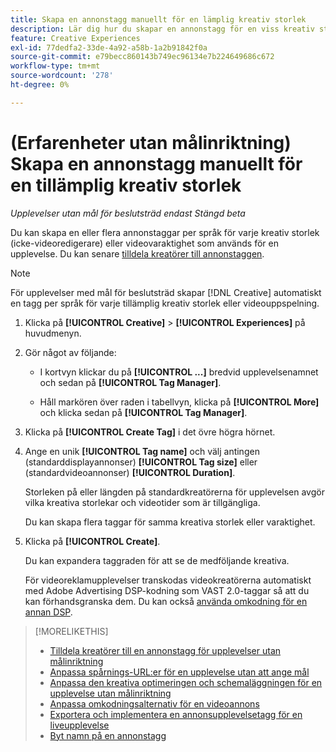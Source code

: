 ```yaml
---
title: Skapa en annonstagg manuellt för en lämplig kreativ storlek
description: Lär dig hur du skapar en annonstagg för en viss kreativ storlek.
feature: Creative Experiences
exl-id: 77dedfa2-33de-4a92-a58b-1a2b91842f0a
source-git-commit: e79becc860143b749ec96134e7b224649686c672
workflow-type: tm+mt
source-wordcount: '278'
ht-degree: 0%

---
```


# (Erfarenheter utan målinriktning) Skapa en annonstagg manuellt för en tillämplig kreativ storlek

*Upplevelser utan mål för beslutsträd endast*
*Stängd beta*

Du kan skapa en eller flera annonstaggar per språk för varje kreativ storlek (icke-videoredigerare) eller videovaraktighet som används för en upplevelse. Du kan senare [tilldela kreatörer till annonstaggen](experience-tag-assign-creatives.md).

>[!NOTE]
>
>För upplevelser med mål för beslutsträd skapar [!DNL Creative] automatiskt en tagg per språk för varje tillämplig kreativ storlek eller videouppspelning.

1. Klicka på **[!UICONTROL Creative]** > **[!UICONTROL Experiences]** på huvudmenyn.

1. Gör något av följande:

   * I kortvyn klickar du på **[!UICONTROL ...]** bredvid upplevelsenamnet och sedan på **[!UICONTROL Tag Manager]**.

   * Håll markören över raden i tabellvyn, klicka på **[!UICONTROL More]** och klicka sedan på **[!UICONTROL Tag Manager]**.

1. Klicka på **[!UICONTROL Create Tag]** i det övre högra hörnet.

1. Ange en unik **[!UICONTROL Tag name]** och välj antingen (standarddisplayannonser) **[!UICONTROL Tag size]** eller (standardvideoannonser) **[!UICONTROL Duration]**.

   Storleken på eller längden på standardkreatörerna för upplevelsen avgör vilka kreativa storlekar och videotider som är tillgängliga.

   Du kan skapa flera taggar för samma kreativa storlek eller varaktighet.<!-- What are the implications? -->

1. Klicka på **[!UICONTROL Create]**.

   Du kan expandera taggraden för att se de medföljande kreativa.

   För videoreklamupplevelser transkodas videokreatörerna automatiskt med Adobe Advertising DSP-kodning som VAST 2.0-taggar så att du kan förhandsgranska dem. Du kan också [använda omkodning för en annan DSP](experience-tag-video-transcoding.md).

>[!MORELIKETHIS]
>
>* [Tilldela kreatörer till en annonstagg för upplevelser utan målinriktning](experience-tag-assign-creatives.md)
>* [Anpassa spårnings-URL:er för en upplevelse utan att ange mål](experience-tracking-urls-no-targeting.md)
>* [Anpassa den kreativa optimeringen och schemaläggningen för en upplevelse utan målinriktning](experience-optimization-scheduling-no-targeting.md)
>* [Anpassa omkodningsalternativ för en videoannons ](experience-tag-video-transcoding.md)
>* [Exportera och implementera en annonsupplevelsetagg för en liveupplevelse](experience-tag-export.md)
>* [Byt namn på en annonstagg](experience-tag-rename.md)
